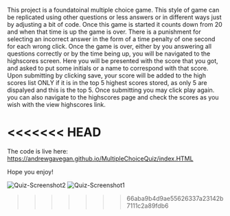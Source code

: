This project is a foundatoinal multiple choice game. This style of game can be replicated using other questions or less answers or in different ways just by adjusting a bit of code.
Once this game is started it counts down from 20 and when that time is up the game is over. 
There is a punishment for selecting an incorrect answer in the form of a time penalty of one second for each wrong click.
Once the game is over, either by you answering all questions correctly or by the time being up, you will be navigated to the highscores screen. Here you will be presented with the score that you got, and asked to put some initials or a name to correspond with that score. Upon submitting by clicking save, your score will be added to the high scores list ONLY if it is in the top 5 highest scores stored, as only 5 are dispalyed and this is the top 5.
Once submitting you may click play again. you can also navigate to the highscores page and check the scores as you wish with the view highscores link.

<<<<<<< HEAD
=======
The code is live here: https://andrewgavegan.github.io/MultipleChoiceQuiz/index.HTML

Hope you enjoy!

![Quiz-Screenshot2](https://user-images.githubusercontent.com/91113260/158750461-2ae86a54-1c22-49ac-97c2-405704fd08d4.PNG)
![Quiz-Screenshot1](https://user-images.githubusercontent.com/91113260/158750478-3bb1708a-c091-42d9-917d-263117eb9ce3.PNG)
>>>>>>> 66aba9b4d9ae55626337a23142b7111c2a89fdb6
